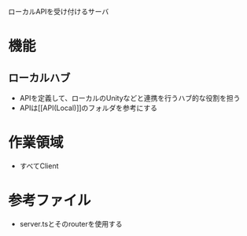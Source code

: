 ローカルAPIを受け付けるサーバ

# 機能
## ローカルハブ
- APIを定義して、ローカルのUnityなどと連携を行うハブ的な役割を担う
- APIは[[API(Local)]]のフォルダを参考にする


# 作業領域
- すべてClient

# 参考ファイル
- server.tsとそのrouterを使用する